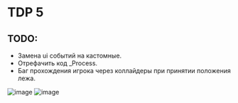 # TDP 5

## TODO:
* Замена ui событий на кастомные.
* Отрефачить код _Process.
* Баг прохождения игрока через коллайдеры при принятии положения лежа.

![image](https://github.com/magarich228/TDP5/assets/78496868/e8e352f7-186e-45a4-aea9-f5b1e19b06db)
![image](https://github.com/user-attachments/assets/ee89260b-6516-4b3f-95db-8120d7b0fa6a)
